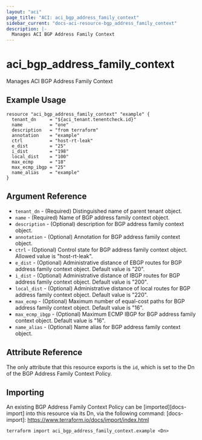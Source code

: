 ```yaml
---
layout: "aci"
page_title: "ACI: aci_bgp_address_family_context"
sidebar_current: "docs-aci-resource-bgp_address_family_context"
description: |-
  Manages ACI BGP Address Family Context
---
```


# aci_bgp_address_family_context #
Manages ACI BGP Address Family Context

## Example Usage ##

```hcl
resource "aci_bgp_address_family_context" "example" {
  tenant_dn     = "${aci_tenant.tenentcheck.id}"
  name          = "one"
  description   = "from terraform"
  annotation    = "example"
  ctrl          = "host-rt-leak"
  e_dist        = "25"
  i_dist        = "198"
  local_dist    = "100"
  max_ecmp      = "18"
  max_ecmp_ibgp = "25"
  name_alias    = "example"
}
```


## Argument Reference ##

* `tenant_dn` - (Required) Distinguished name of parent tenant object.
* `name` - (Required) Name of BGP address family context object.
* `description` - (Optional) description for BGP address family context object.
* `annotation` - (Optional) Annotation for BGP address family context object.
* `ctrl` - (Optional) Control state for BGP address family context object. Allowed value is "host-rt-leak".
* `e_dist` - (Optional) Administrative distance of EBGP routes for BGP address family context object. Default value is "20".
* `i_dist` - (Optional) Administrative distance of IBGP routes for BGP address family context object. Default value is "200".
* `local_dist` - (Optional) Administrative distance of local routes for BGP address family context object. Default value is "220".
* `max_ecmp` - (Optional) Maximum number of equal-cost paths for BGP address family context object. Default value is "16".
* `max_ecmp_ibgp` - (Optional) Maximum ECMP IBGP for BGP address family context object. Default value is "16".
* `name_alias` - (Optional) Name alias for BGP address family context object.



## Attribute Reference

The only attribute that this resource exports is the `id`, which is set to the
Dn of the BGP Address Family Context Policy.

## Importing ##

An existing BGP Address Family Context Policy can be [imported][docs-import] into this resource via its Dn, via the following command:
[docs-import]: https://www.terraform.io/docs/import/index.html


```
terraform import aci_bgp_address_family_context.example <Dn>
```